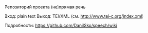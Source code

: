 Репозиторий проекта (не)прямая речь

Вход: plain text 
Выход: TEI/XML (см. http://www.tei-c.org/index.xml)

Подробности: https://github.com/DanilSko/speech/wiki

